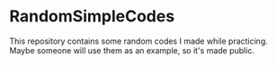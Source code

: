 # RandomSimpleCodes
This repository contains some random codes I made while practicing. Maybe someone will use them as an example, so it's made public.
